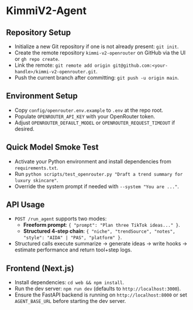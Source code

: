 # KimmiV2-Agent

## Repository Setup

- Initialize a new Git repository if one is not already present: `git init`.
- Create the remote repository `kimmi-v2-openrouter` on GitHub via the UI or `gh repo create`.
- Link the remote: `git remote add origin git@github.com:<your-handle>/kimmi-v2-openrouter.git`.
- Push the current branch after committing: `git push -u origin main`.

## Environment Setup

- Copy `config/openrouter.env.example` to `.env` at the repo root.
- Populate `OPENROUTER_API_KEY` with your OpenRouter token.
- Adjust `OPENROUTER_DEFAULT_MODEL` or `OPENROUTER_REQUEST_TIMEOUT` if desired.

## Quick Model Smoke Test

- Activate your Python environment and install dependencies from `requirements.txt`.
- Run `python scripts/test_openrouter.py "Draft a trend summary for luxury skincare"`.
- Override the system prompt if needed with `--system "You are ..."`.

## API Usage

- `POST /run_agent` supports two modes:
  - **Freeform prompt**: `{ "prompt": "Plan three TikTok ideas..." }`.
  - **Structured 4-step chain**: `{ "niche", "trendSource", "notes", "style": "AIDA" | "PAS", "platform" }`.
- Structured calls execute summarize → generate ideas → write hooks → estimate performance and return tool+step logs.

## Frontend (Next.js)

- Install dependencies: `cd web && npm install`.
- Run the dev server: `npm run dev` (defaults to `http://localhost:3000`).
- Ensure the FastAPI backend is running on `http://localhost:8000` or set `AGENT_BASE_URL` before starting the dev server.
